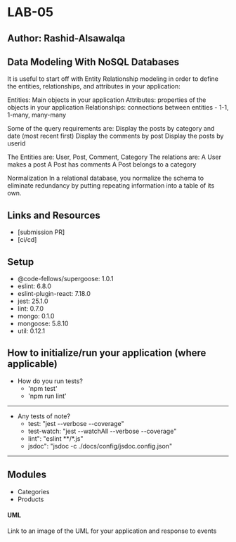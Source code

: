 # LAB-05

## Author: Rashid-Alsawalqa

## Data Modeling With NoSQL Databases

It is useful to start off with Entity Relationship modeling in order to define the entities, relationships, and attributes in your application:

Entities: Main objects in your application Attributes: properties of the objects in your application Relationships: connections between entities - 1-1, 1-many, many-many

Some of the query requirements are:
Display the posts by category and date (most recent first) Display the comments by post Display the posts by userid

The Entities are:
User, Post, Comment, Category The relations are: A User makes a post A Post has comments A Post belongs to a category

Normalization
In a relational database, you normalize the schema to eliminate redundancy by putting repeating information into a table of its own.

## Links and Resources

- [submission PR]
- [ci/cd]

## Setup

 -  @code-fellows/supergoose: 1.0.1
 -  eslint: 6.8.0
 -  eslint-plugin-react: 7.18.0
 -  jest: 25.1.0
 -  lint: 0.7.0
 -  mongo: 0.1.0
 -  mongoose: 5.8.10
 -  util: 0.12.1

## How to initialize/run your application (where applicable)

- How do you run tests?
     - 'npm test'
     - 'npm run lint'
____
- Any tests of note?
  - test: "jest --verbose --coverage"
  - test-watch: "jest --watchAll --verbose --coverage"
  - lint": "eslint **/*.js"
  - jsdoc": "jsdoc -c ./docs/config/jsdoc.config.json"
____

## Modules

- Categories
- Products

#### UML

Link to an image of the UML for your application and response to events
